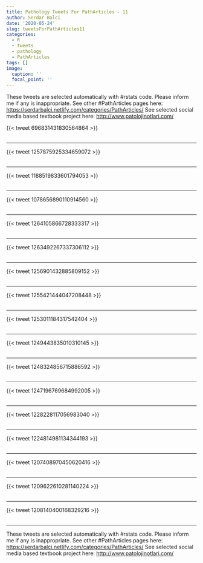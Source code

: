 ```yaml
---
title: Pathology Tweets For PathArticles - 11
author: Serdar Balci
date: '2020-05-24'
slug: tweetsForPathArticles11
categories:
  - R
  - tweets
  - pathology
  - PathArticles
tags: []
image:
  caption: ''
  focal_point: ''
---
```



These tweets are selected automatically with #rstats code. Please inform me if any is inappropriate.
See other #PathArticles pages here: https://serdarbalci.netlify.com/categories/PathArticles/ 
See selected social media based textbook project here: http://www.patolojinotlari.com/

{{< tweet 696831431830564864 >}}
<br>
<br>
<hr>
{{< tweet 1257875925334659072 >}}
<br>
<br>
<hr>
{{< tweet 1188519833601794053 >}}
<br>
<br>
<hr>
{{< tweet 1078656890110914560 >}}
<br>
<br>
<hr>
{{< tweet 1264105866728333317 >}}
<br>
<br>
<hr>
{{< tweet 1263492267337306112 >}}
<br>
<br>
<hr>
{{< tweet 1256901432885809152 >}}
<br>
<br>
<hr>
{{< tweet 1255421444047208448 >}}
<br>
<br>
<hr>
{{< tweet 1253011184317542404 >}}
<br>
<br>
<hr>
{{< tweet 1249443835010310145 >}}
<br>
<br>
<hr>
{{< tweet 1248324856715886592 >}}
<br>
<br>
<hr>
{{< tweet 1247196769684992005 >}}
<br>
<br>
<hr>
{{< tweet 1228228117056983040 >}}
<br>
<br>
<hr>
{{< tweet 1224814981134344193 >}}
<br>
<br>
<hr>
{{< tweet 1207408970450620416 >}}
<br>
<br>
<hr>
{{< tweet 1209622610281140224 >}}
<br>
<br>
<hr>
{{< tweet 1208140400168329216 >}}
<br>
<br>
<hr>


These tweets are selected automatically with #rstats code. Please inform me if any is inappropriate.
See other #PathArticles pages here: https://serdarbalci.netlify.com/categories/PathArticles/ 
See selected social media based textbook project here: http://www.patolojinotlari.com/
